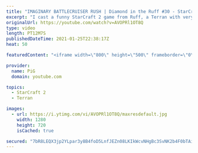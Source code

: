 ```yaml
---
title: "IMAGINARY BATTLECRUISER RUSH | Diamond in the Ruff #30 - StarCraft 2"
excerpt: "I cast a funny StarCraft 2 game from Ruff, a Terran with very creative gameplay. How will he ruff up his Zerg opponent?  Check out all episodes of 💎 Diamond in the Ruff: https://www.youtube.com/playlist?list=PLFUDU8AOevUfdEq20wYq8Sm9z3sc1yn0l Follow Ruff: https://www.twitch.tv/ruff13 | https://www.youtube.com/ruff_stuff"
originalUrl: https://youtube.com/watch?v=AVOPRl1OT8Q
type: video
length: PT12M7S
publishedDateTime: 2021-01-25T22:38:17Z
heat: 50

featuredContent: "<iframe width=\"800\" height=\"500\" frameborder=\"0\" src=\"https://www.youtube.com/embed/AVOPRl1OT8Q\" allow=\"accelerometer; autoplay; encrypted-media; gyroscope; picture-in-picture\" allowfullscreen></iframe>"

provider:
  name: PiG
  domain: youtube.com

topics:
  - StarCraft 2
  - Terran

images:
  - url: https://i.ytimg.com/vi/AVOPRl1OT8Q/maxresdefault.jpg
    width: 1280
    height: 720
    isCached: true

secured: "7bR8LEQX3jp2YLpar3y8B4foD5LnfJEZn08LKIkWcvNHgBc3SvNK2b4F0bTAihii9VFG9nQbL0JdzXX7d2jrk+TBQiGdXIVaQtCKra4qhr5048cT0VWTWBlOmQnDJO95vUQ/Bl8C6Y2pJQXMpzLq/ZtnzwL41C9W0Rr6XHCrS/Pvhei+GyPnSyHRSO5E+e5CdvfV4PDyTRZ2y9XFDBPFDLNAYdBqQ3rnZyxtJBQvjO6exk9MNKYWzVrFhK/RayoywxvofOgzn/74GodsnIX0ADnOu2OqvPjrMFrS2/vobIBQUoAs+U7TV2VQDJaVQRcQcd8ZU2uLz+OqaXV+rO2coGnWTdFs75c+XgkpzK5EoJjebrztYYncwGzyBtewfrvltOswi0BNgzVp5S6xtIcIvlB4yOdipXgV686A6y4KBYY=;UnXBAUJS5CPuNXs2OxG0oQ=="
---
```


